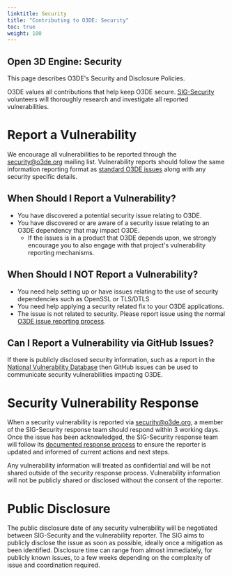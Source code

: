 ```yaml
---
linktitle: Security
title: "Contributing to O3DE: Security"
toc: true
weight: 100
---
```


## Open 3D Engine: Security
This page describes O3DE's Security and Disclosure Policies. 

O3DE values all contributions that help keep O3DE secure. [SIG-Security](https://github.com/o3de/sig-security) volunteers will thoroughly research and investigate all reported vulnerabilities. 

# Report a Vulnerability
We encourage all vulnerabilities to be reported through the security@o3de.org mailing list. Vulnerability reports should follow the same information reporting format as [standard O3DE issues](https://github.com/o3de/o3de/blob/development/.github/ISSUE_TEMPLATE/bug_template.md) along with any security specific details.

## When Should I Report a Vulnerability?
* You have discovered a potential security issue relating to O3DE. 
* You have discovered or are aware of a security issue relating to an O3DE dependency that may impact O3DE.
     * If the issues is in a product that O3DE depends upon, we strongly encourage you to also engage with that project's vulnerability reporting mechanisms. 

## When Should I NOT Report a Vulnerability?
* You need help setting up or have issues relating to the use of security dependencies such as OpenSSL or TLS/DTLS 
* You need help applying a security related fix to your O3DE applications. 
* The issue is not related to security. Please report issue using the normal [O3DE issue reporting process](https://github.com/o3de/o3de/issues).

## Can I Report a Vulnerability via GitHub Issues?
If there is publicly disclosed security information, such as a report in the [National Vulnerability Database](https://nvd.nist.gov/) then GitHub issues can be used to communicate security vulnerabilities impacting O3DE.

# Security Vulnerability Response
When a security vulnerability is reported via security@o3de.org, a member of the SIG-Security response team should respond within 3 working days. Once the issue has been acknowledged, the SIG-Security response team will follow its [documented response process](https://github.com/o3de/sig-security) to ensure the reporter is updated and informed of current actions and next steps.

Any vulnerability information will treated as confidential and will be not shared outside of the security response process. Vulnerability information will not be publicly shared or disclosed without the consent of the reporter.

# Public Disclosure
The public disclosure date of any security vulnerability will be negotiated between SIG-Security and the vulnerability reporter. The SIG aims to publicly disclose the issue as soon as possible, ideally once a mitigation as been identified. Disclosure time can range from almost immediately, for publicly known issues, to a few weeks depending on the complexity of issue and coordination required.
